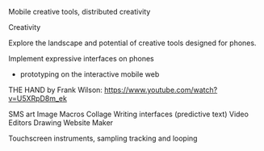 Mobile creative tools, distributed creativity

Creativity

Explore the landscape and potential of creative tools designed for phones.

Implement expressive interfaces on phones

- prototyping on the interactive mobile web

THE HAND by Frank Wilson: https://www.youtube.com/watch?v=U5XRpD8m_ek

SMS art
Image Macros
Collage
Writing interfaces
(predictive text)
Video Editors
Drawing
Website Maker

Touchscreen instruments, sampling tracking and looping
